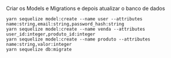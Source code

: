 Criar os Models e Migrations e depois atualizar o banco de dados

```
yarn sequelize model:create --name user --attributes name:string,email:string,password_hash:string
yarn sequelize model:create --name venda --attributes user_id:integer,produto_id:integer
yarn sequelize model:create --name produto --attributes name:string,valor:integer
yarn sequelize db:migrate
```
